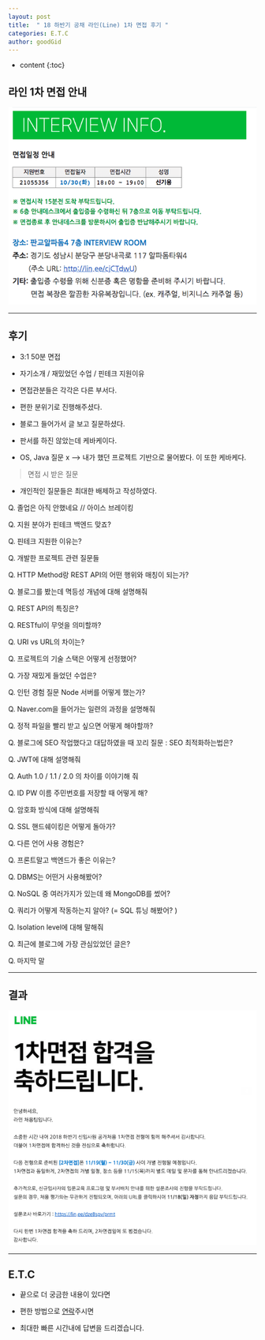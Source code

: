 ```yaml
---
layout: post
title:  " 18 하반기 공채 라인(Line) 1차 면접 후기 "
categories: E.T.C
author: goodGid
---
```

* content
{:toc}

## 라인 1차 면접 안내

![](/assets/img/posts/18_Second_Half_Line_1st_Interview_1.png)







---

## 후기

* 3:1 50분 면접

* 자기소개 / 재밌었던 수업 / 핀테크 지원이유

* 면접관분들은 각각은 다른 부서다.

* 편한 분위기로 진행해주셨다.

* 블로그 들어가서 글 보고 질문하셨다.

* 판서를 하진 않았는데 케바케이다.

* OS, Java 질문 x —> 내가 했던 프로젝트 기반으로 물어봤다. 이 또한 케바케다.

> 면접 시 받은 질문

* 개인적인 질문들은 최대한 배제하고 작성하였다.

Q. 졸업은 아직 안했네요  // 아이스 브레이킹 

Q. 지원 분야가 핀테크 백엔드 맞죠?

Q. 핀테크 지원한 이유는?

Q. 개발한 프로젝트 관련 질문들 

Q. HTTP Method랑 REST API의 어떤 행위와 매칭이 되는가? 

Q. 블로그를 봤는데 멱등성 개념에 대해 설명해줘 

Q. REST API의 특징은?

Q. RESTful이 무엇을 의미할까?

Q. URI vs URL의 차이는?

Q. 프로젝트의 기술 스택은 어떻게 선정했어?

Q. 가장 재밌게 들었던 수업은?

Q. 인턴 경험 질문 Node 서버를 어떻게 했는가?

Q. Naver.com을 들어가는 일련의 과정을 설명해줘

Q. 정적 파일을 빨리 받고 싶으면 어떻게 해야할까?

Q. 블로그에 SEO 작업했다고 대답하였을 때 꼬리 질문 : SEO 최적화하는법은?

Q. JWT에 대해 설명해줘

Q. Auth 1.0 / 1.1 / 2.0 의 차이를 이야기해 줘

Q. ID PW 이름 주민번호를 저장할 때 어떻게 해? 

Q. 암호화 방식에 대해 설명해줘

Q. SSL 핸드쉐이킹은 어떻게 돌아가?

Q. 다른 언어 사용 경험은?

Q. 프론트말고 백엔드가 좋은 이유는?

Q. DBMS는 어떤거 사용해봤어?

Q. NoSQL 중 여러가지가 있는데 왜 MongoDB를 썼어?

Q. 쿼리가 어떻게 작동하는지 알아? (= SQL 튜닝 해봤어? )

Q. Isolation level에 대해 말해줘

Q. 최근에 블로그에 가장 관심있었던 글은?

Q. 마지막 말

---

## 결과

![](/assets/img/posts/18_Second_Half_Line_1st_Interview_2.png)

---

## E.T.C

* 끝으로 더 궁금한 내용이 있다면 

* 편한 방법으로 [연락]({{stie.url}}/about/#contact)주시면 

* 최대한 빠른 시간내에 답변을 드리겠습니다.